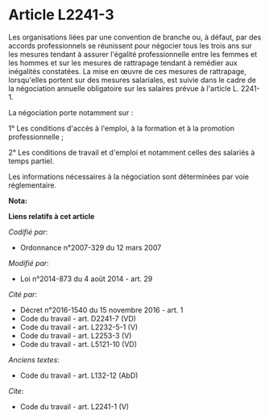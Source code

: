 # Article L2241-3

Les organisations liées par une convention de branche ou, à défaut, par des accords professionnels se réunissent pour
négocier tous les trois ans sur les mesures tendant à assurer l'égalité professionnelle entre les femmes et les hommes et sur
les mesures de rattrapage tendant à remédier aux inégalités constatées. La mise en œuvre de ces mesures de rattrapage,
lorsqu'elles portent sur des mesures salariales, est suivie dans le cadre de la négociation annuelle obligatoire sur les
salaires prévue à l'article L. 2241-1. 

La négociation porte notamment sur : 

1° Les conditions d'accès à l'emploi, à la formation et à la promotion professionnelle ; 

2° Les conditions de travail et d'emploi et notamment celles des salariés à temps partiel. 

Les informations nécessaires à la négociation sont déterminées par voie réglementaire.

**Nota:**



**Liens relatifs à cet article**

_Codifié par_:

  - Ordonnance n°2007-329 du 12 mars 2007

_Modifié par_:

  - Loi n°2014-873 du 4 août 2014 - art. 29

_Cité par_:

  - Décret n°2016-1540 du 15 novembre 2016 - art. 1
  - Code du travail - art. D2241-7 (VD)
  - Code du travail - art. L2232-5-1 (V)
  - Code du travail - art. L2253-3 (V)
  - Code du travail - art. L5121-10 (VD)

_Anciens textes_:

  - Code du travail - art. L132-12 (AbD)

_Cite_:

  - Code du travail - art. L2241-1 (V)
